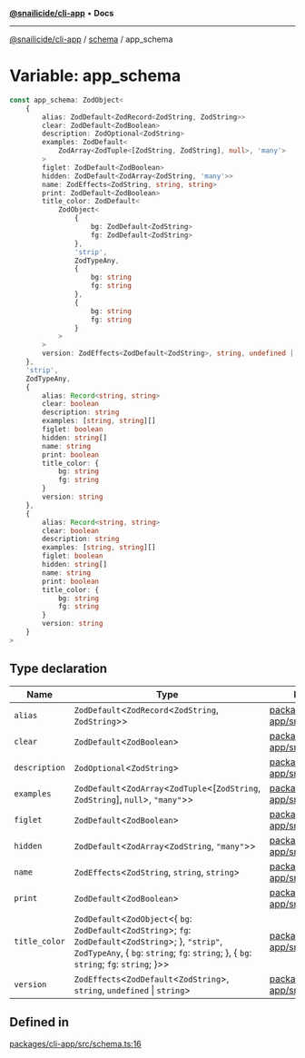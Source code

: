 [**@snailicide/cli-app**](../../../README.md) • **Docs**

---

[@snailicide/cli-app](../../../README.md) / [schema](../README.md) / app_schema

# Variable: app_schema

```ts
const app_schema: ZodObject<
    {
        alias: ZodDefault<ZodRecord<ZodString, ZodString>>
        clear: ZodDefault<ZodBoolean>
        description: ZodOptional<ZodString>
        examples: ZodDefault<
            ZodArray<ZodTuple<[ZodString, ZodString], null>, 'many'>
        >
        figlet: ZodDefault<ZodBoolean>
        hidden: ZodDefault<ZodArray<ZodString, 'many'>>
        name: ZodEffects<ZodString, string, string>
        print: ZodDefault<ZodBoolean>
        title_color: ZodDefault<
            ZodObject<
                {
                    bg: ZodDefault<ZodString>
                    fg: ZodDefault<ZodString>
                },
                'strip',
                ZodTypeAny,
                {
                    bg: string
                    fg: string
                },
                {
                    bg: string
                    fg: string
                }
            >
        >
        version: ZodEffects<ZodDefault<ZodString>, string, undefined | string>
    },
    'strip',
    ZodTypeAny,
    {
        alias: Record<string, string>
        clear: boolean
        description: string
        examples: [string, string][]
        figlet: boolean
        hidden: string[]
        name: string
        print: boolean
        title_color: {
            bg: string
            fg: string
        }
        version: string
    },
    {
        alias: Record<string, string>
        clear: boolean
        description: string
        examples: [string, string][]
        figlet: boolean
        hidden: string[]
        name: string
        print: boolean
        title_color: {
            bg: string
            fg: string
        }
        version: string
    }
>
```

## Type declaration

| Name | Type | Defined in |
| --- | --- | --- |
| `alias` | `ZodDefault`\<`ZodRecord`\<`ZodString`, `ZodString`\>\> | [packages/cli-app/src/schema.ts:17](https://github.com/gbtunney/snailicide-monorepo/blob/branch/packages/cli-app/src/schema.ts#L17) |
| `clear` | `ZodDefault`\<`ZodBoolean`\> | [packages/cli-app/src/schema.ts:19](https://github.com/gbtunney/snailicide-monorepo/blob/branch/packages/cli-app/src/schema.ts#L19) |
| `description` | `ZodOptional`\<`ZodString`\> | [packages/cli-app/src/schema.ts:23](https://github.com/gbtunney/snailicide-monorepo/blob/branch/packages/cli-app/src/schema.ts#L23) |
| `examples` | `ZodDefault`\<`ZodArray`\<`ZodTuple`\<[`ZodString`, `ZodString`], `null`\>, `"many"`\>\> | [packages/cli-app/src/schema.ts:24](https://github.com/gbtunney/snailicide-monorepo/blob/branch/packages/cli-app/src/schema.ts#L24) |
| `figlet` | `ZodDefault`\<`ZodBoolean`\> | [packages/cli-app/src/schema.ts:28](https://github.com/gbtunney/snailicide-monorepo/blob/branch/packages/cli-app/src/schema.ts#L28) |
| `hidden` | `ZodDefault`\<`ZodArray`\<`ZodString`, `"many"`\>\> | [packages/cli-app/src/schema.ts:32](https://github.com/gbtunney/snailicide-monorepo/blob/branch/packages/cli-app/src/schema.ts#L32) |
| `name` | `ZodEffects`\<`ZodString`, `string`, `string`\> | [packages/cli-app/src/schema.ts:36](https://github.com/gbtunney/snailicide-monorepo/blob/branch/packages/cli-app/src/schema.ts#L36) |
| `print` | `ZodDefault`\<`ZodBoolean`\> | [packages/cli-app/src/schema.ts:39](https://github.com/gbtunney/snailicide-monorepo/blob/branch/packages/cli-app/src/schema.ts#L39) |
| `title_color` | `ZodDefault`\<`ZodObject`\<\{ `bg`: `ZodDefault`\<`ZodString`\>; `fg`: `ZodDefault`\<`ZodString`\>; \}, `"strip"`, `ZodTypeAny`, \{ `bg`: `string`; `fg`: `string`; \}, \{ `bg`: `string`; `fg`: `string`; \}\>\> | [packages/cli-app/src/schema.ts:40](https://github.com/gbtunney/snailicide-monorepo/blob/branch/packages/cli-app/src/schema.ts#L40) |
| `version` | `ZodEffects`\<`ZodDefault`\<`ZodString`\>, `string`, `undefined` \| `string`\> | [packages/cli-app/src/schema.ts:50](https://github.com/gbtunney/snailicide-monorepo/blob/branch/packages/cli-app/src/schema.ts#L50) |

## Defined in

[packages/cli-app/src/schema.ts:16](https://github.com/gbtunney/snailicide-monorepo/blob/branch/packages/cli-app/src/schema.ts#L16)
